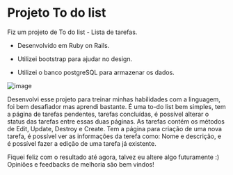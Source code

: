 # Projeto To do list 

Fiz um projeto de To do list - Lista de tarefas. 

* Desenvolvido em Ruby on Rails. 

* Utilizei bootstrap para ajudar no design. 

* Utilizei o banco postgreSQL para armazenar os dados.

 ![image](https://github.com/user-attachments/assets/9ec3729d-e490-4398-bf1a-b6bf10eebfb9)

Desenvolvi esse projeto para treinar minhas habilidades com a linguagem, foi bem desafiador mas aprendi bastante.
É uma to-do list bem simples, tem a página de tarefas pendentes, tarefas concluídas, é possível alterar o status das tarefas entre essas duas páginas. 
As tarefas contém os métodos de Edit, Update, Destroy e Create. 
Tem a página para criação de uma nova tarefa, é possível ver as informações da terefa como: Nome e descrição, e é possível fazer a edição de uma tarefa já existente. 

Fiquei feliz com o resultado até agora, talvez eu altere algo futuramente :)
Opiniões e feedbacks de melhoria são bem vindos!
